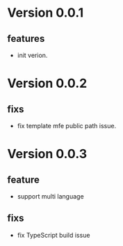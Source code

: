 # Version 0.0.1
## features
- init verion.
# Version 0.0.2
## fixs
- fix template mfe public path issue.
# Version 0.0.3
## feature
- support multi language
## fixs
- fix TypeScript build issue